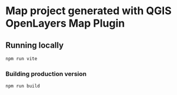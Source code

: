# Map project generated with QGIS OpenLayers Map Plugin

## Running locally

```bash
npm run vite
```

### Building production version
```
npm run build
```
